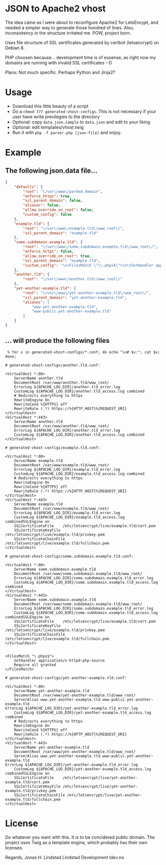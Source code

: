 # JSON to Apache2 vhost
The idea came as I were about to reconfigure Apache2 for LetsEncypt, and needed a simpler way to generate those hundred of lines. Also, inconsistency in the structure irritated me. POW, project born.

Uses file structure of SSL sertificates generated by certbot (letsencrypt) on Debian 8.

PHP choosen because... development time is of essense, as right now my domains are running with invalid SSL certificates :-D

Plans: Not much specific. Perhaps Python and Jinja2?

# Usage
 * Download this little beauty of a script
 * Do a `chmod 777 generated-vhost-configs`. This is not necessary if your user have write previlegies to the directory
 * Optional: copy `data.json.sample` to `data.json` and edit to your liking
 * Optional: edit templates/vhost.twig
 * Run it with `php -f parser.php [json-file]` and enjoy.
 
# Example
## The following json.data file...
```JSON
{
    "defaults": {
        "root": "\/var\/www\/parked_domain",
        "enforce_https": true,
        "ssl_parent_domain": false,
        "aliases": false,
        "allow_override_on_root": false,
        "custom_config": false
    },
    "example.tld": {
        "root": "\/var\/www\/example.tld\/www_root\/",
        "ssl_parent_domain": "example.tld"
    },
    "some.subdomain.example.tld": {
        "root": "\/var\/www\/some.subdomain.example.tld\/www_root\/",
        "enforce_https": false,
        "allow_override_on_root": true,
        "ssl_parent_domain": "example.tld",
        "custom_config": "\n<FilesMatch \"\\.phps$\">\n\tSetHandler application\/x-httpd-php-source\n\tRequire all granted\n<\/FilesMatch>"
    },
    "another.tld": {
        "root": "\/var\/www\/another.tld\/www_root\/"
    },
    "yet-another-example.tld": {
        "root": "\/var\/www\/yet-another-example.tld\/www_root\/",
        "ssl_parent_domain": "yet-another-example.tld",
        "aliases": [
            "www.yet-another-example.tld",
            "www-public.yet-another-example.tld"
        ]
    }
}
```

## ... will produce the following files
```
 % for x in generated-vhost-configs/*.conf; do echo "\n# $x:"; cat $x; done;
```

```ApacheConf
# generated-vhost-configs/another.tld.conf:

<VirtualHost *:80>
    ServerName another.tld
    DocumentRoot /var/www/another.tld/www_root/
    ErrorLog ${APACHE_LOG_DIR}/another.tld_error.log
    CustomLog ${APACHE_LOG_DIR}/another.tld_access.log combined
    # Redirects everything to https
    RewriteEngine On
    RewriteCond %{HTTPS} off
    RewriteRule (.*) https://%{HTTP_HOST}%{REQUEST_URI}
</VirtualHost>
<VirtualHost *:443>
    ServerName another.tld
    DocumentRoot /var/www/another.tld/www_root/
    ErrorLog ${APACHE_LOG_DIR}/another.tld_error.log
    CustomLog ${APACHE_LOG_DIR}/another.tld_access.log combined
</VirtualHost>

# generated-vhost-configs/example.tld.conf:

<VirtualHost *:80>
    ServerName example.tld
    DocumentRoot /var/www/example.tld/www_root/
    ErrorLog ${APACHE_LOG_DIR}/example.tld_error.log
    CustomLog ${APACHE_LOG_DIR}/example.tld_access.log combined
    # Redirects everything to https
    RewriteEngine On
    RewriteCond %{HTTPS} off
    RewriteRule (.*) https://%{HTTP_HOST}%{REQUEST_URI}
</VirtualHost>
<VirtualHost *:443>
    ServerName example.tld
    DocumentRoot /var/www/example.tld/www_root/
    ErrorLog ${APACHE_LOG_DIR}/example.tld_error.log
    CustomLog ${APACHE_LOG_DIR}/example.tld_access.log combinedSSLEngine on
    SSLCertificateFile    /etc/letsencrypt/live/example.tld/cert.pem
    SSLCertificateKeyFile /etc/letsencrypt/live/example.tld/privkey.pem
    SSLCertificateChainFile /etc/letsencrypt/live/example.tld/fullchain.pem
</VirtualHost>

# generated-vhost-configs/some.subdomain.example.tld.conf:

<VirtualHost *:80>
    ServerName some.subdomain.example.tld
    DocumentRoot /var/www/some.subdomain.example.tld/www_root/
    ErrorLog ${APACHE_LOG_DIR}/some.subdomain.example.tld_error.log
    CustomLog ${APACHE_LOG_DIR}/some.subdomain.example.tld_access.log combined
</VirtualHost>
<VirtualHost *:443>
    ServerName some.subdomain.example.tld
    DocumentRoot /var/www/some.subdomain.example.tld/www_root/
    ErrorLog ${APACHE_LOG_DIR}/some.subdomain.example.tld_error.log
    CustomLog ${APACHE_LOG_DIR}/some.subdomain.example.tld_access.log combinedSSLEngine on
    SSLCertificateFile    /etc/letsencrypt/live/example.tld/cert.pem
    SSLCertificateKeyFile /etc/letsencrypt/live/example.tld/privkey.pem
    SSLCertificateChainFile /etc/letsencrypt/live/example.tld/fullchain.pem
</VirtualHost>


<FilesMatch "\.phps$">
	SetHandler application/x-httpd-php-source
	Require all granted
</FilesMatch>

# generated-vhost-configs/yet-another-example.tld.conf:

<VirtualHost *:80>
    ServerName yet-another-example.tld
    DocumentRoot /var/www/yet-another-example.tld/www_root/
    ServerAlias www.yet-another-example.tld www-public.yet-another-example.tld
ErrorLog ${APACHE_LOG_DIR}/yet-another-example.tld_error.log
    CustomLog ${APACHE_LOG_DIR}/yet-another-example.tld_access.log combined
    # Redirects everything to https
    RewriteEngine On
    RewriteCond %{HTTPS} off
    RewriteRule (.*) https://%{HTTP_HOST}%{REQUEST_URI}
</VirtualHost>
<VirtualHost *:443>
    ServerName yet-another-example.tld
    DocumentRoot /var/www/yet-another-example.tld/www_root/
    ServerAlias www.yet-another-example.tld www-public.yet-another-example.tld
ErrorLog ${APACHE_LOG_DIR}/yet-another-example.tld_error.log
    CustomLog ${APACHE_LOG_DIR}/yet-another-example.tld_access.log combinedSSLEngine on
    SSLCertificateFile    /etc/letsencrypt/live/yet-another-example.tld/cert.pem
    SSLCertificateKeyFile /etc/letsencrypt/live/yet-another-example.tld/privkey.pem
    SSLCertificateChainFile /etc/letsencrypt/live/yet-another-example.tld/fullchain.pem
</VirtualHost>
```


# License
Do whatever you want with this. It is to be concidered public domain. The project uses Twig as a template engine, which probably has their own licenses.


Regards,
  Jonas H. Lindstad
  Lindstad Development
  ldev.no
